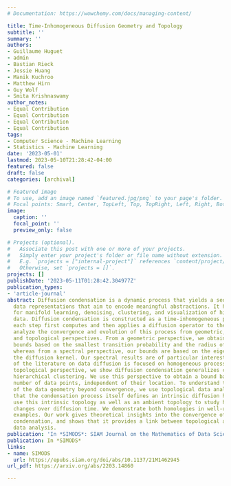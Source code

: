 ```yaml
---
# Documentation: https://wowchemy.com/docs/managing-content/

title: Time-Inhomogeneous Diffusion Geometry and Topology
subtitle: ''
summary: ''
authors:
- Guillaume Huguet
- admin
- Bastian Rieck
- Jessie Huang
- Manik Kuchroo
- Matthew Hirn
- Guy Wolf
- Smita Krishnaswamy
author_notes:
- Equal Contribution
- Equal Contribution
- Equal Contribution
- Equal Contribution
tags:
- Computer Science - Machine Learning
- Statistics - Machine Learning
date: '2023-05-01'
lastmod: 2023-05-10T21:28:42-04:00
featured: false
draft: false
categories: [archival]

# Featured image
# To use, add an image named `featured.jpg/png` to your page's folder.
# Focal points: Smart, Center, TopLeft, Top, TopRight, Left, Right, BottomLeft, Bottom, BottomRight.
image:
  caption: ''
  focal_point: ''
  preview_only: false

# Projects (optional).
#   Associate this post with one or more of your projects.
#   Simply enter your project's folder or file name without extension.
#   E.g. `projects = ["internal-project"]` references `content/project/deep-learning/index.md`.
#   Otherwise, set `projects = []`.
projects: []
publishDate: '2023-05-11T01:28:42.304977Z'
publication_types:
- 'article-journal'
abstract: Diffusion condensation is a dynamic process that yields a sequence of multiscale
  data representations that aim to encode meaningful abstractions. It has proven effective
  for manifold learning, denoising, clustering, and visualization of high-dimensional
  data. Diffusion condensation is constructed as a time-inhomogeneous process where
  each step first computes and then applies a diffusion operator to the data. We theoretically
  analyze the convergence and evolution of this process from geometric, spectral,
  and topological perspectives. From a geometric perspective, we obtain convergence
  bounds based on the smallest transition probability and the radius of the data,
  whereas from a spectral perspective, our bounds are based on the eigenspectrum of
  the diffusion kernel. Our spectral results are of particular interest since most
  of the literature on data diffusion is focused on homogeneous processes. From a
  topological perspective, we show diffusion condensation generalizes centroidbased
  hierarchical clustering. We use this perspective to obtain a bound based on the
  number of data points, independent of their location. To understand the evolution
  of the data geometry beyond convergence, we use topological data analysis. We show
  that the condensation process itself defines an intrinsic diffusion homology. We
  use this intrinsic topology as well as an ambient topology to study how the data
  changes over diffusion time. We demonstrate both homologies in well-understood toy
  examples. Our work gives theoretical insights into the convergence of diffusion
  condensation, and shows that it provides a link between topological and geometric
  data analysis.
publication: 'In *SIMODS*: SIAM Journal on the Mathematics of Data Science'
publication: In *SIMODS*
links:
- name: SIMODS
  url: https://epubs.siam.org/doi/abs/10.1137/21M1462945
url_pdf: https://arxiv.org/abs/2203.14860

---
```

